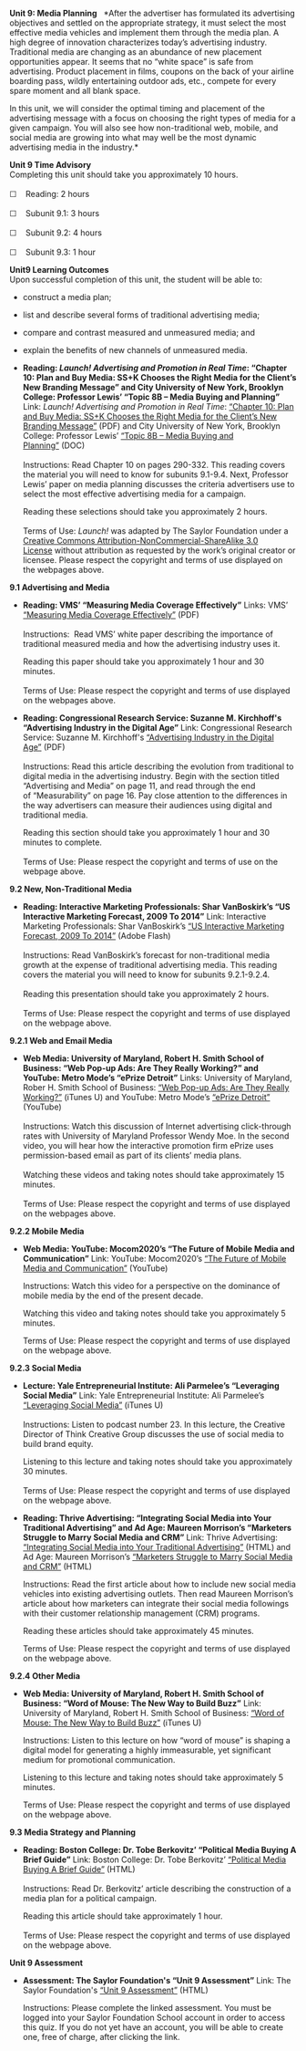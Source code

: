 **Unit 9: Media Planning** <span id="9"></span> 
*After the advertiser has formulated its advertising objectives and
settled on the appropriate strategy, it must select the most effective
media vehicles and implement them through the media plan. A high degree
of innovation characterizes today’s advertising industry. Traditional
media are changing as an abundance of new placement opportunities
appear. It seems that no “white space” is safe from advertising. Product
placement in films, coupons on the back of your airline boarding pass,
wildly entertaining outdoor ads, etc., compete for every spare moment
and all blank space.  
  
 In this unit, we will consider the optimal timing and placement of the
advertising message with a focus on choosing the right types of media
for a given campaign. You will also see how non-traditional web, mobile,
and social media are growing into what may well be the most dynamic
advertising media in the industry.*

**Unit 9 Time Advisory**  
Completing this unit should take you approximately 10 hours.  
    
 ☐    Reading: 2 hours  
    
 ☐    Subunit 9.1: 3 hours  
    
 ☐    Subunit 9.2: 4 hours  
    
 ☐    Subunit 9.3: 1 hour

**Unit9 Learning Outcomes**  
Upon successful completion of this unit, the student will be able to:
-   construct a media plan;
-   list and describe several forms of traditional advertising media;
-   compare and contrast measured and unmeasured media; and
-   explain the benefits of new channels of unmeasured media.

-   **Reading: *Launch! Advertising and Promotion in Real Time*:
    “Chapter 10: Plan and Buy Media: SS+K Chooses the Right Media for
    the Client’s New Branding Message” and City University of New York,
    Brooklyn College: Professor Lewis’ “Topic 8B – Media Buying and
    Planning”**
    Link: *Launch! Advertising and Promotion in Real Time*: [“Chapter
    10: Plan and Buy Media: SS+K Chooses the Right Media for the
    Client’s New Branding
    Message”](http://www.saylor.org/site/textbooks/Launch!%20Advertising%20and%20Promotion%20in%20Real%20Time.pdf)
    (PDF) and City University of New York, Brooklyn College: Professor
    Lewis’ [“Topic 8B – Media Buying and
    Planning”](http://academic.brooklyn.cuny.edu/economic/friedman/ADVDMKTopic8.doc) (DOC)  
        
     Instructions: Read Chapter 10 on pages 290-332. This reading covers
    the material you will need to know for subunits 9.1-9.4. Next,
    Professor Lewis’ paper on media planning discusses the criteria
    advertisers use to select the most effective advertising media for a
    campaign.  
      
     Reading these selections should take you approximately 2 hours.  
        
     Terms of Use: *Launch!* was adapted by The Saylor Foundation under
    a [Creative Commons Attribution-NonCommercial-ShareAlike 3.0
    License](http://creativecommons.org/licenses/by-nc-sa/3.0/) without
    attribution as requested by the work’s original creator or licensee.
    Please respect the copyright and terms of use displayed on the
    webpages above.

**9.1 Advertising and Media** <span id="9.1"></span> 
-   **Reading: VMS’ “Measuring Media Coverage Effectively”**
    Links: VMS’ [“Measuring Media Coverage
    Effectively”](http://www.scribd.com/doc/23568964/Measuring-Media-Coverage-Effectively)
    (PDF)   
        
     Instructions:  Read VMS’ white paper describing the importance of
    traditional measured media and how the advertising industry uses
    it.   
      
     Reading this paper should take you approximately 1 hour and 30
    minutes.  
        
     Terms of Use: Please respect the copyright and terms of use
    displayed on the webpages above.

-   **Reading: Congressional Research Service: Suzanne M. Kirchhoff's
    “Advertising Industry in the Digital Age”**
    Link: Congressional Research Service: Suzanne M.
    Kirchhoff's [“Advertising Industry in the Digital
    Age”](http://www.fas.org/sgp/crs/misc/R40908.pdf) (PDF)  
        
     Instructions: Read this article describing the evolution from
    traditional to digital media in the advertising industry. Begin with
    the section titled “Advertising and Media” on page 11, and read
    through the end of “Measurability” on page 16. Pay close attention
    to the differences in the way advertisers can measure their
    audiences using digital and traditional media.  
      
     Reading this section should take you approximately 1 hour and 30
    minutes to complete.  
        
     Terms of Use: Please respect the copyright and terms of use on the
    webpage above.

**9.2 New, Non-Traditional Media** <span id="9.2"></span> 
-   **Reading: Interactive Marketing Professionals: Shar VanBoskirk’s
    “US Interactive Marketing Forecast, 2009 To 2014”**
    Link: Interactive Marketing Professionals: Shar VanBoskirk’s [“US
    Interactive Marketing Forecast, 2009 To
    2014”](http://www.slideshare.net/BullsEyeInternetMarketing/us-interactive-marketing-forecast-2009-to-2014-for-interactive-marketing-professionals) (Adobe
    Flash)  
         
     Instructions: Read VanBoskirk’s forecast for non-traditional media
    growth at the expense of traditional advertising media. This reading
    covers the material you will need to know for subunits
    9.2.1-9.2.4.  
        
     Reading this presentation should take you approximately 2 hours.  
        
     Terms of Use: Please respect the copyright and terms of use
    displayed on the webpage above.

**9.2.1 Web and Email Media** <span id="9.2.1"></span> 
-   **Web Media: University of Maryland, Robert H. Smith School of
    Business: “Web Pop-up Ads: Are They Really Working?” and YouTube:
    Metro Mode’s “ePrize Detroit”**
    Links: University of Maryland, Rober H. Smith School of
    Business: [“Web Pop-up Ads: Are They Really
    Working?”](http://deimos3.apple.com/WebObjects/Core.woa/Browse/umd-public.1947149481?i=2082463283)
    (iTunes U) and YouTube: Metro Mode’s [“ePrize
    Detroit”](http://www.youtube.com/watch?v=DmxH3_kK38g) (YouTube)  
        
     Instructions: Watch this discussion of Internet advertising
    click-through rates with University of Maryland Professor Wendy Moe.
    In the second video, you will hear how the interactive promotion
    firm ePrize uses permission-based email as part of its clients’
    media plans.  
        
     Watching these videos and taking notes should take approximately 15
    minutes.  
        
     Terms of Use: Please respect the copyright and terms of use
    displayed on the webpages above.

**9.2.2 Mobile Media** <span id="9.2.2"></span> 
-   **Web Media: YouTube: Mocom2020’s “The Future of Mobile Media and
    Communication”**
    Link: YouTube: Mocom2020’s [“The Future of Mobile Media and
    Communication”](http://www.youtube.com/watch?v=FScddkTMlTc) (YouTube)  
      
     Instructions: Watch this video for a perspective on the dominance
    of mobile media by the end of the present decade.  
      
     Watching this video and taking notes should take you approximately
    5 minutes.  
      
     Terms of Use: Please respect the copyright and terms of use
    displayed on the webpage above.

**9.2.3 Social Media** <span id="9.2.3"></span> 
-   **Lecture: Yale Entrepreneurial Institute: Ali Parmelee’s
    “Leveraging Social Media”**
    Link: Yale Entrepreneurial Institute: Ali Parmelee’s [“Leveraging
    Social
    Media”](http://itunes.apple.com/us/podcast/using-social-media-to-grow/id384902524?i=85214447) (iTunes
    U)  
        
     Instructions: Listen to podcast number 23. In this lecture, the
    Creative Director of Think Creative Group discusses the use of
    social media to build brand equity.  
      
     Listening to this lecture and taking notes should take you
    approximately 30 minutes.  
        
     Terms of Use: Please respect the copyright and terms of use
    displayed on the webpage above.

-   **Reading: Thrive Advertising: “Integrating Social Media into Your
    Traditional Advertising” and Ad Age: Maureen Morrison’s “Marketers
    Struggle to Marry Social Media and CRM”**
    Link: Thrive Advertising: [“Integrating Social Media into Your
    Traditional Advertising”](http://thriveadvertising.wordpress.com/2011/09/12/integrating-social-media-into-your-traditional-advertising/) (HTML)
    and Ad Age: Maureen Morrison’s [“Marketers Struggle to Marry Social
    Media and
    CRM”](http://adage.com/article/digital/marketers-struggle-marry-social-media-crm/232660/) (HTML)  
      
     Instructions: Read the first article about how to include new
    social media vehicles into existing advertising outlets. Then read
    Maureen Morrison’s article about how marketers can integrate their
    social media followings with their customer relationship management
    (CRM) programs.   
      
     Reading these articles should take approximately 45 minutes.  
      
     Terms of Use: Please respect the copyright and terms of use
    displayed on the webpage above.

**9.2.4 Other Media** <span id="9.2.4"></span> 
-   **Web Media: University of Maryland, Robert H. Smith School of
    Business: “Word of Mouse: The New Way to Build Buzz”**
    Link: University of Maryland, Robert H. Smith School of
    Business: [“Word of Mouse: The New Way to Build
    Buzz”](http://deimos3.apple.com/WebObjects/Core.woa/Browse/umd-public.1947149565?i=1801884172)
    (iTunes U)  
      
     Instructions: Listen to this lecture on how “word of mouse” is
    shaping a digital model for generating a highly immeasurable, yet
    significant medium for promotional communication.  
      
     Listening to this lecture and taking notes should take
    approximately 5 minutes.  
      
     Terms of Use: Please respect the copyright and terms of use
    displayed on the webpage above.

**9.3 Media Strategy and Planning** <span id="9.3"></span> 
-   **Reading: Boston College: Dr. Tobe Berkovitz’ “Political Media
    Buying A Brief Guide”**
    Link: Boston College: Dr. Tobe Berkovitz’ [“Political Media Buying A
    Brief
    Guide”](http://www.hks.harvard.edu/case/3pt/berkovitz.html) (HTML)  
        
     Instructions: Read Dr. Berkovitz’ article describing the
    construction of a media plan for a political campaign.  
      
     Reading this article should take approximately 1 hour.  
        
     Terms of Use: Please respect the copyright and terms of use
    displayed on the webpage above.

**Unit 9 Assessment** <span id="9.4"></span> 
-   **Assessment: The Saylor Foundation's “Unit 9 Assessment”**
    Link: The Saylor Foundation's [“Unit 9
    Assessment”](http://school.saylor.org/mod/quiz/view.php?id=1065) (HTML)  
      
     Instructions: Please complete the linked assessment. You must be
    logged into your Saylor Foundation School account in order to access
    this quiz. If you do not yet have an account, you will be able to
    create one, free of charge, after clicking the link. 


